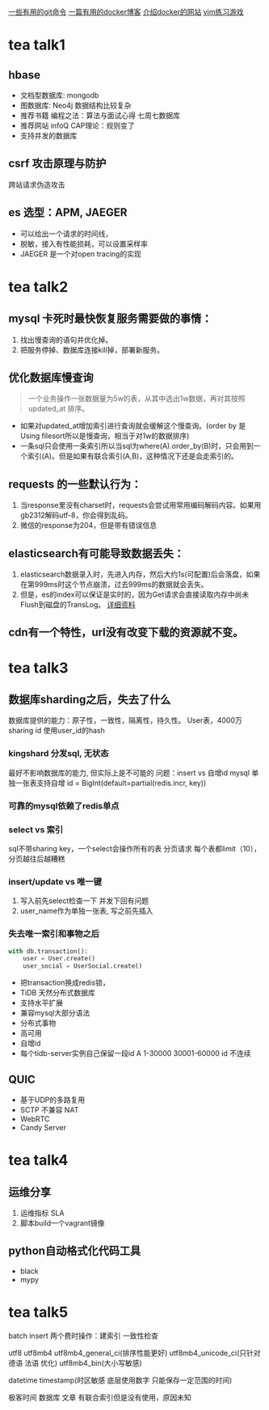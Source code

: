 
[一些有用的git命令](https://blog.zengrong.net/post/1746.html) [一篇有用的docker博客](http://blog.csdn.net/21cnbao/article/details/56275456) [介绍docker的网站](http://dockone.io/article/111 ) [vim练习游戏](https://vim-adventures.com)


# tea talk1
## hbase
- 文档型数据库: mongodb
- 图数据库: Neo4j 数据结构比较复杂
- 推荐书籍 编程之法：算法与面试心得 七周七数据库
- 推荐网站 infoQ CAP理论：规则变了
- 支持并发的数据库

## csrf 攻击原理与防护
跨站请求伪造攻击

## es 选型：APM, JAEGER
- 可以给出一个请求的时间线，
- 脱敏，接入有性能损耗，可以设置采样率
- JAEGER 是一个对open tracing的实现

# tea talk2
## mysql 卡死时最快恢复服务需要做的事情：
1. 找出慢查询的语句并优化掉。
2. 把服务停掉、数据库连接kill掉，部署新服务。
## 优化数据库慢查询
> 一个业务操作一张数据量为5w的表，从其中选出1w数据，再对其按照updated_at 排序。

- 如果对updated_at增加索引进行查询就会缓解这个慢查询。(order by 是Using filesort所以是慢查询，相当于对1w的数据排序)
- 一条sql只会使用一条索引所以当sql为where(A).order_by(B)时，只会用到一个索引(A)。但是如果有联合索引(A,B)，这种情况下还是会走索引的。
## requests 的一些默认行为：
1. 当response里没有charset时，requests会尝试用常用编码解码内容。如果用gb2312解码utf-8，你会得到乱码。
2. 微信的response为204，但是带有错误信息
## elasticsearch有可能导致数据丢失：
1. elasticsearch数据录入时，先进入内存，然后大约1s(可配置)后会落盘，如果在第999ms时这个节点崩溃，过去999ms的数据就会丢失。
2. 但是，es的index可以保证是实时的，因为Get请求会直接读取内存中尚未Flush到磁盘的TransLog。
[详细资料](https://zhuanlan.zhihu.com/p/34669354)
## cdn有一个特性，url没有改变下载的资源就不变。

# tea talk3
## 数据库sharding之后，失去了什么
数据库提供的能力：原子性，一致性，隔离性，持久性。
User表，4000万 sharing id 使用user_id的hash
### kingshard 分发sql, 无状态
最好不影响数据库的能力, 但实际上是不可能的
问题：insert vs 自增id  mysql 单独一张表支持自增
id = BigInt(default=partial(redis.incr, key))
### 可靠的mysql依赖了redis单点
### select vs 索引
sql不带sharing key，一个select会操作所有的表
分页请求 每个表都limit（10），分页越往后越糟糕
### insert/update vs 唯一键
1. 写入前先select检查一下  并发下回有问题
2. user_name作为单独一张表, 写之前先插入

### 失去唯一索引和事物之后
```python
with db.transaction():
    user = User.create()
    user_social = UserSocial.create()
```
- 把transaction换成redis锁，
- TiDB 天然分布式数据库
- 支持水平扩展
- 兼容mysql大部分语法
- 分布式事物
- 高可用
- 自增id
- 每个tidb-server实例自己保留一段id A 1-30000 30001-60000 id 不连续

## QUIC
- 基于UDP的多路复用
- SCTP 不兼容 NAT
- WebRTC
- Candy Server

# tea talk4
## 运维分享
1. 运维指标 SLA
2. 脚本build一个vagrant镜像
## python自动格式化代码工具
- black
- mypy

# tea talk5
batch insert
两个费时操作：建索引 一致性检查

utf8 utf8mb4
utf8mb4_general_ci(排序性能更好) utf8mb4_unicode_ci(只针对德语 法语 优化) utf8mb4_bin(大小写敏感)

datetime timestamp(时区敏感 底层使用数字 只能保存一定范围的时间)

极客时间 数据库 文章
有联合索引但是没有使用，原因未知
